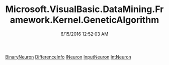 ﻿---
title: Microsoft.VisualBasic.DataMining.Framework.Kernel.GeneticAlgorithm
date: 6/15/2016 12:52:03 AM
---

[BinaryNeuron](T-Microsoft.VisualBasic.DataMining.Framework.Kernel.GeneticAlgorithm.BinaryNeuron.html)
[DifferenceInfo](T-Microsoft.VisualBasic.DataMining.Framework.Kernel.GeneticAlgorithm.DifferenceInfo.html)
[INeuron](T-Microsoft.VisualBasic.DataMining.Framework.Kernel.GeneticAlgorithm.INeuron.html)
[InputNeuron](T-Microsoft.VisualBasic.DataMining.Framework.Kernel.GeneticAlgorithm.InputNeuron.html)
[IntNeuron](T-Microsoft.VisualBasic.DataMining.Framework.Kernel.GeneticAlgorithm.IntNeuron.html)
